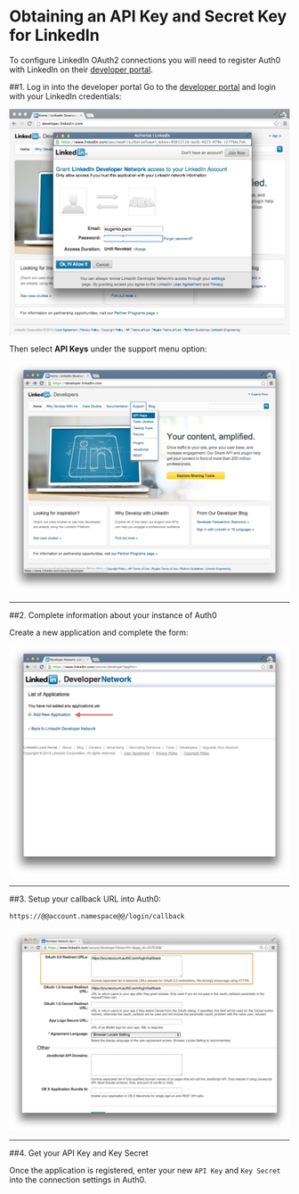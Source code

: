 # Obtaining an API Key and Secret Key for LinkedIn

To configure LinkedIn OAuth2 connections you will need to register Auth0 with LinkedIn on their [developer portal](http://developer.linkedin.com/).

##1. Log in into the developer portal
Go to the [developer portal](http://developer.linkedin.com/) and login with your LinkedIn credentials:

![](../media/articles/linkedin-clientid/linkedin-devportal-1.png)

Then select __API Keys__ under the support menu option:

![](../media/articles/linkedin-clientid/linkedin-devportal-2.png)

---

##2. Complete information about your instance of Auth0

Create a new application and complete the form:

![](../media/articles/linkedin-clientid/linkedin-devportal-3.png)

---

##3. Setup your callback URL into Auth0:

	https://@@account.namespace@@/login/callback

![](../media/articles/linkedin-clientid/linkedin-devportal-4.png)

---

##4. Get your API Key and Key Secret

Once the application is registered, enter your new `API Key` and `Key Secret` into the connection settings in Auth0.



